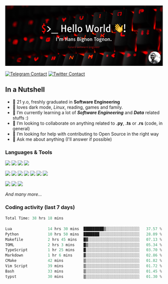 ![Cover](assets/gh-readme-cover.png)

[![Telegram Contact](https://img.shields.io/badge/Telegram-%230088CC.svg?style=for-the-badge&logo=telegram&logoColor=white)](https://t.me/hanstobi) [![Twitter Contact](https://img.shields.io/badge/Twitter-%2308A0E9.svg?style=for-the-badge&logo=twitter&logoColor=white)](https://twitter.com/_tobihans)

## In a Nutshell
- 👤 21 y.o, freshly graduated in **Software Engineering**
- 🖤 loves dark mode, *Linux*, reading, games and family.
- 🌱 I’m currently learning a lot of ***Software Engineering*** and ***Data*** related stuffs :)
- 👯 I’m looking to collaborate on anything related to **.py**, **.ts** or **.rs** (code, in general)
- 🤔 I’m looking for help with contributing to Open Source in the right way
- 💬 Ask me about anything (I'll answer if possible)

### Languages & Tools
![](https://img.shields.io/badge/Linux-%23eab30f.svg?style=for-the-badge&logo=linux&logoColor=black) ![](https://img.shields.io/badge/Git-%23e54a2f.svg?style=for-the-badge&logo=git&logoColor=white) ![](https://img.shields.io/badge/Github-%231a1d21.svg?style=for-the-badge&logo=github&logoColor=white) ![](https://img.shields.io/badge/Docker-%230394f0.svg?style=for-the-badge&logo=docker&logoColor=white)

![](https://img.shields.io/badge/C-%231a1d21.svg?style=for-the-badge&logo=C&logoColor=white) ![](https://img.shields.io/badge/TypeScript-%230074c2.svg?style=for-the-badge&logo=typescript&logoColor=white) ![](https://img.shields.io/badge/Python-%23f0c540.svg?style=for-the-badge&logo=python) ![](https://img.shields.io/badge/Rust-%23ea4800.svg?style=for-the-badge&logo=rust) ![](https://img.shields.io/badge/Php-%237175aa.svg?style=for-the-badge&logo=php&logoColor=white) ![](https://img.shields.io/badge/HTML-%23d84924.svg?style=for-the-badge&logo=html5&logoColor=white) ![](https://img.shields.io/badge/Scss-%23c45f92.svg?style=for-the-badge&logo=sass&logoColor=white)

![](https://img.shields.io/badge/Vue-%23314559.svg?style=for-the-badge&logo=vue.js) ![](https://img.shields.io/badge/Laravel-%23e54a2f.svg?style=for-the-badge&logo=laravel&logoColor=white) ![](https://img.shields.io/badge/Adonis-%235a45ff.svg?style=for-the-badge&logo=adonisjs)

*And many more...*

### Coding activity (last 7 days)
<!--START_SECTION:waka-->

```python
Total Time: 38 hrs 18 mins

Lua                14 hrs 30 mins  █████████▒░░░░░░░░░░░░░░░   37.57 %
Python             10 hrs 50 mins  ███████░░░░░░░░░░░░░░░░░░   28.09 %
Makefile           2 hrs 45 mins   █▓░░░░░░░░░░░░░░░░░░░░░░░   07.13 %
TOML               2 hrs 3 mins    █▒░░░░░░░░░░░░░░░░░░░░░░░   05.34 %
TypeScript         1 hr 25 mins    █░░░░░░░░░░░░░░░░░░░░░░░░   03.70 %
Markdown           1 hr 6 mins     ▓░░░░░░░░░░░░░░░░░░░░░░░░   02.86 %
CMake              42 mins         ▒░░░░░░░░░░░░░░░░░░░░░░░░   01.82 %
Vim Script         39 mins         ▒░░░░░░░░░░░░░░░░░░░░░░░░   01.72 %
Bash               33 mins         ▒░░░░░░░░░░░░░░░░░░░░░░░░   01.45 %
typst              30 mins         ▒░░░░░░░░░░░░░░░░░░░░░░░░   01.30 %
```

<!--END_SECTION:waka-->
